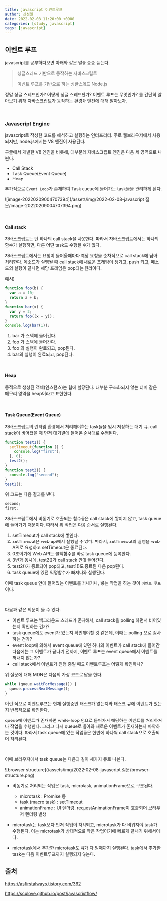 ```yaml
---
title: javascript 이벤트루프
author: 신성일
date: 2022-02-08 11:20:00 +0900
categories: [study, javascript]
tags: [javascript]
---
```


## **이벤트 루프**

javascript를 공부하다보면 아래와 같은 말을 종종 듣는다.

> 싱글스레드 기반으로 동작하는 자바스크립트
>
> 이벤트 루프를 기반으로 하는 싱글스레드 Node.js

정말 싱글 스레드인가? 어떻게 싱글 스레드인가? 이벤트 루프는 무엇인가? 를 간단히 알아보기 위해 자바스크립트가 동작하는 환경과 엔진에 대해 알아보자.

<br/>

### **Javascript Engine**

javascript로 작성한 코드를 해석하고 실행하는 인터프리터. 주로 웹브라우저에서 사용되지만, node.js에서는 V8 엔진이 사용된다.

구글에서 개발한 V8 엔진을 비롯해, 대부분의 자바스크립트 엔진은 다음 세 영역으로 나뉜다.

- Call Stack
- Task Queue(Event Queue)
- Heap

추가적으로 `Event Loop`가 존재하여 Task queue에 들어가는 task들을 관리하게 된다.

![image-20220209004707394](/assets/img/2022-02-08-javascript 질문/image-20220209004707394.png)

<br/>

#### **Call stack**

자바스크립트는 단 하나의 call stack을 사용한다. 따라서 자바스크립트에서는 하나의 함수가 실행하면, 다른 어떤 task도 수행될 수가 없다.

자바스크립트에서는 요청이 들어올때마다 해당 요청을 순차적으로 call stack에 담아 처리한다. 메소드가 실행될 때 call stack에 새로운 프레임이 생기고, push 되고, 메소드의 실행이 끝나면 해당 프레임은 pop되는 원리이다.

예시)

```javascript
function foo(b) {
  var a = 10;
  return a + b;
}
function bar(x) {
  var y = 2;
  return foo((x = y));
}
console.log(bar(1));
```

1. bar 가 스택에 들어간다.
2. foo 가 스택에 들어간다.
3. foo 의 실행이 완료되고, pop된다.
4. bar의 실행이 완료되고, pop된다.

<br/>

#### **Heap**

동적으로 생성된 객체(인스턴스)는 힙에 할당된다. 대부분 구조화되지 않는 더미 같은 메모리 영역을 heap이라고 표현한다.

<br/>

#### **Task Queue(Event Queue)**

자바스크립트의 런타임 환경에서 처리해야하는 task들을 임시 저장하는 대기 큐. call stack이 비어졌을 때 먼저 대기열에 들어온 순서대로 수행된다.

```javascript
function test1() {
  setTimeout(function () {
    console.log("first");
  }, 0);
  test2();
}
function test2() {
  console.log("second");
}
test1();
```

위 코드는 다음 결과를 낸다.

```javascript
second;
first;
```

자바스크립트에서 비동기로 호출되는 함수들은 call stack에 쌓이지 않고, task queue에 들어가기 때문이다. 따라서 위 작업은 다음 순서로 실행된다.

1. setTimeout가 call stack에 쌓인다.
2. setTimeout은 web api에서 실행될 수 있다. 따라서, setTimeout의 실행을 web API로 요청하고 setTimeout은 종료된다.
3. 0초이기에 Web API는 콜백함수를 바로 task queue에 등록한다.
4. 3번과 동시에, test2()가 call stack 안에 들어간다.
5. test2()가 종료되어 pop되고, test1()도 종료된 다음 pop된다.
6. task queue에 있던 익명함수가 빠져나와 실행된다.

이때 task queue 안에 들어있는 이벤트를 꺼내거나, 넣는 작업을 하는 것이 `이벤트 루프` 이다.

<br/>

다음과 같은 의문이 들 수 있다.

- 이벤트 루프는 백그라운드 스레드가 존재해서, call stack을 polling 하면서 비어있는지 확인하는 건가?
- task queue에도 event가 있는지 확인해야할 것 같은데, 이때는 polling 으로 검사하는 건가?
- event loop에 의해서 event queue에 있던 하나의 이벤트가 call stack에 들어간 다음에는 그 이벤트가 끝나기 전까지, 이벤트 루프는 event queue에서 이벤트를 꺼내지 않는가?
- call stack에서 이벤트가 진행 중일 때도 이벤트루프는 어떻게 확인하나?

위 질문에 대해 MDN은 다음의 가상 코드로 답을 한다.

```javascript
while (queue.waitForMessage()) {
  queue.processNextMessage();
}
```

이런 식으로 이벤트루프는 현재 실행중인 태스크가 없는지와 태스크 큐에 이벤트가 있는지 반복적으로 확인한다.

queue에 이벤트가 존재하면 while-loop 안으로 들어가서 해당하는 이벤트를 처리하거나 작업을 수행한다. 그리고 다시 queue로 돌아와 새로운 이벤트가 존재하는지 파악하는 것이다. 따라서 task queue에 있는 작업들은 한번에 하나씩 call stack으로 호출되어 처리된다.

<br/>

이때 브라우저에서 task queue는 다음과 같이 세가지 큐로 나뉜다.

![browser structure](/assets/img/2022-02-08-javascript 질문/browser-structure.png)

- 비동기로 처리되는 작업은 task, microtask, animationFrame으로 구분된다.
  - microtask : Promise 등
  - task (macro task) : setTimeout
  - animationFrame : UI 렌더링. requestAnimationFrame이 호출되어 브라우저 렌더링 발생

- microtask는 task보다 먼저 작업이 처리되고, microtask가 다 비워져야 task가 수행된다. 이는 microtask가 상대적으로 작은 작업이기에 빠르게 끝내기 위해서이다.
- microtask에서 추가한 microtask도 큐가 다 빌때까지 실행된다. task에서 추가한 task는 다음 이벤트루프까지 실행되지 않는다.

## **출처**

https://asfirstalways.tistory.com/362

https://sculove.github.io/post/javascriptflow/
